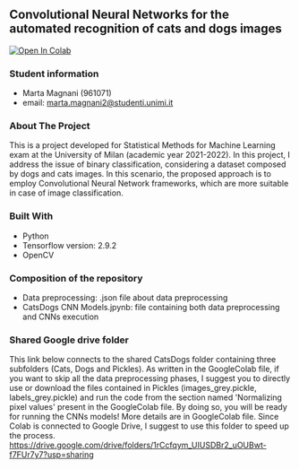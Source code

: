 ## Convolutional Neural Networks for the automated recognition of cats and dogs images
[![Open In Colab](https://colab.research.google.com/assets/colab-badge.svg)](https://colab.research.google.com/github/mmartamagna/Machine-Learning-Project-CatsDogs/blob/main/Project_CatsDogs_CNNs.ipynb)

### Student information
- Marta Magnani (961071)
- email: marta.magnani2@studenti.unimi.it

### About The Project
This is a project developed for Statistical Methods for Machine Learning exam at the University of Milan (academic year 2021-2022). In this project, I address the issue of binary classification, considering a dataset composed by dogs and cats images. In this scenario, the proposed approach is to employ Convolutional Neural Network frameworks, which are more suitable in case of image classification.

### Built With
* Python
* Tensorflow version: 2.9.2
* OpenCV

### Composition of the repository
- Data preprocessing: .json file about data preprocessing
- CatsDogs CNN Models.jpynb: file containing both data preprocessing and CNNs execution

### Shared Google drive folder
This link below connects to the shared CatsDogs folder containing three subfolders (Cats, Dogs and Pickles). As written in the GoogleColab file, if you want to skip all the data preprocessing phases, I suggest you to directly use or download the files contained in Pickles (images_grey.pickle, labels_grey.pickle) and run the code from the section named 'Normalizing pixel values' present in the GoogleColab file. By doing so, you will be ready for running the CNNs models! More details are in GoogleColab file. Since Colab is connected to Google Drive, I suggest to use this folder to speed up the process.
https://drive.google.com/drive/folders/1rCcfqym_UIUSDBr2_uOUBwt-f7FUr7y7?usp=sharing


